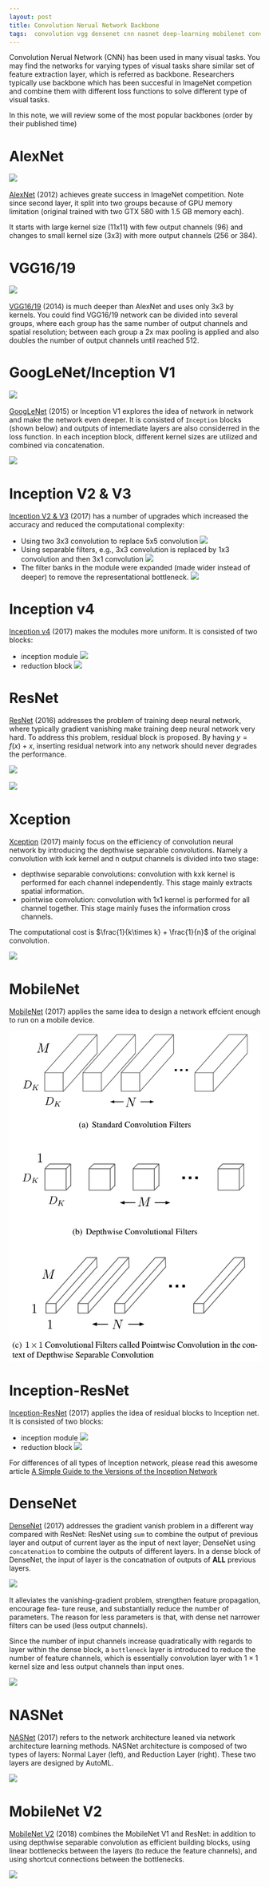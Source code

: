 ```yaml
---
layout: post
title: Convolution Nerual Network Backbone
tags:  convolution vgg densenet cnn nasnet deep-learning mobilenet convolution-neural-network resnet inception alexnet
---
```


Convolution Nerual Network (CNN) has been used in many visual tasks. You may find the networks for varying types of visual tasks share similar set of feature extraction layer, which is referred as backbone. Researchers typically use backbone which has been succesful in ImageNet competion and combine them with different loss functions to solve different type of visual tasks.

In this note, we will review some of the most popular backbones (order by their published time)

# AlexNet

![](https://cdn-images-1.medium.com/max/1536/1*qyc21qM0oxWEuRaj-XJKcw.png)

[AlexNet](https://papers.nips.cc/paper/4824-imagenet-classification-with-deep-convolutional-neural-networks.pdf) (2012) achieves greate success in ImageNet competition. Note since second layer, it split into two groups because of GPU memory limitation (original trained with two GTX 580 with 1.5 GB memory each).

It starts with large kernel size (11x11) with few output channels (96) and changes to small kernel size (3x3) with more output channels (256 or 384).

# VGG16/19

![](https://neurohive.io/wp-content/uploads/2018/11/vgg16-1-e1542731207177.png)

[VGG16/19](https://arxiv.org/abs/1409.1556) (2014) is much deeper than AlexNet and uses only 3x3 by kernels. You could find VGG16/19 network can be divided into several groups, where each group has the same number of output channels and spatial resolution; between each group a 2x max pooling is applied and also doubles the number of output channels until reached 512.

# GoogLeNet/Inception V1

![](https://cdn-images-1.medium.com/max/2600/1*ZFPOSAted10TPd3hBQU8iQ.png)

[GoogLeNet](https://ai.google/research/pubs/pub43022) (2015) or Inception V1 explores the idea of network in network and make the network even deeper. It is consisted of `Inception` blocks (shown below) and outputs of intemediate layers are also considerred in the loss function. In each inception block, different kernel sizes are utilized and combined via concatenation.

![](https://i.stack.imgur.com/BVDcs.png)

# Inception V2 & V3

[Inception V2 & V3](https://arxiv.org/pdf/1512.00567v3.pdf) (2017) has a number of upgrades which increased the accuracy and reduced the computational complexity:
- Using two 3x3 convolution to replace 5x5 convolution
![](https://cdn-images-1.medium.com/max/1600/1*RzvmmEQH_87qKWYBFIG_DA.png)
- Using separable filters, e.g., 3x3 convolution is replaced by 1x3 convolution and then 3x1 convolution
![](https://cdn-images-1.medium.com/max/1600/1*hTwo-hy9BUZ1bYkzisL1KA.png)
- The filter banks in the module were expanded (made wider instead of deeper) to remove the representational bottleneck.
![](https://cdn-images-1.medium.com/max/1600/1*DVXTxBwe_KUvpEs3ZXXFbg.png)

# Inception v4

[Inception v4](https://arxiv.org/pdf/1602.07261.pdf) (2017) makes the modules more uniform. It is consisted of two blocks:
- inception module
![](https://cdn-images-1.medium.com/max/2600/1*KrBAIZjcrlXu6JPiPQj2vQ.jpeg)
- reduction block
![](https://cdn-images-1.medium.com/max/2400/1*2Hdo2wG3ILUoYaorJdlR-Q.jpeg)

# ResNet

[ResNet](https://arxiv.org/abs/1512.03385) (2016) addresses the problem of training deep neural network, where typically gradient vanishing make training deep neural network very hard. To address this problem, residual block is proposed. By having $y = f(x) + x$, inserting residual network into any network should never degrades the performance.

![](https://neurohive.io/wp-content/uploads/2019/01/resnet-e1548261477164.png)

![](https://cdn-images-1.medium.com/max/1200/1*2ns4ota94je5gSVjrpFq3A.png)

# Xception

[Xception](https://arxiv.org/abs/1610.02357) (2017) mainly focus on the efficiency of convolution neural network by introducing the depthwise separable convolutions. Namely a convolution with kxk kernel and n output channels is divided into two stage:
- depthwise separable convolutions: convolution with kxk kernel is performed for each channel independently. This stage mainly extracts spatial information.
- pointwise convolution: convolution with 1x1 kernel is performed for all channel together. This stage mainly fuses the information cross channels.

The computational cost is $\frac{1}{k\times k} + \frac{1}{n}$ of the original convolution.

![](https://cdn-images-1.medium.com/max/1600/1*SRBSbojkg48DTUMcP5VVHg.jpeg)

# MobileNet

[MobileNet](https://arxiv.org/abs/1704.04861) (2017) applies the same idea to design a network effcient enough to run on a mobile device.

![](https://raw.githubusercontent.com/joshua19881228/my_blogs/master/Computer_Vision/Reading_Note/figures/Reading_Note_20170719_MobileNet_0.png)


# Inception-ResNet

[Inception-ResNet](https://arxiv.org/pdf/1602.07261.pdf) (2017) applies the idea of residual blocks to Inception net. It is consisted of two blocks:
- inception module
![](https://cdn-images-1.medium.com/max/2600/1*WyqyCKA4mP1jsl8H4eHrjg.jpeg)
- reduction block
![](https://cdn-images-1.medium.com/max/2400/1*QY-g6oMF_6-v7N668HNvvA.jpeg)

For differences of all types of Inception network, please read this awesome article [A Simple Guide to the Versions of the Inception Network](https://towardsdatascience.com/a-simple-guide-to-the-versions-of-the-inception-network-7fc52b863202)

# DenseNet

[DenseNet](https://arxiv.org/abs/1608.06993) (2017) addresses the gradient vanish problem in a different way compared with ResNet: ResNet using `sum` to combine the output of previous layer and output of current layer as the input of next layer; DenseNet using `concatenation` to combine the outputs of different layers. In a dense block of DenseNet, the input of layer is the concatnation of outputs of **ALL** previous layers.

![](https://peltarion.com/static/densenet_a.jpg)

It alleviates the vanishing-gradient problem, strengthen feature propagation, encourage fea- ture reuse, and substantially reduce the number of parameters. The reason for less parameters is that, with dense net narrower filters can be used (less output channels).

Since the number of input channels increase quadratically with regards to layer within the dense block, a `bottleneck` layer is introduced to reduce the number of feature channels, which is essentially convolution layer with $1\times 1$ kernel size and less output channels than input ones.

![](https://cdn-images-1.medium.com/max/1600/1*SSn5H14SKhhaZZ5XYWN3Cg.jpeg)

# NASNet

[NASNet](https://arxiv.org/pdf/1707.07012) (2017) refers to the network architecture leaned via network architecture learning methods. NASNet architecture is composed of two types of layers: Normal Layer (left), and Reduction Layer (right). These two layers are designed by AutoML.

![](https://2.bp.blogspot.com/-zFPQEtthyE0/WfuFgDe4VUI/AAAAAAAACIU/4iCF5sNAJuIprvAWnk9uZQK3vTJX5tgcwCLcBGAs/s1600/image1.png)

# MobileNet V2

[MobileNet V2](https://arxiv.org/abs/1801.04381) (2018) combines the MobileNet V1 and ResNet: in addition to using depthwise separable convolution as efficient building blocks, using linear bottlenecks between the layers (to reduce the feature channels), and using shortcut connections between the bottlenecks.

![](https://1.bp.blogspot.com/-M8UvZJWNW4E/WsKk-tbzp8I/AAAAAAAAChw/OqxBVPbDygMIQWGug4ZnHNDvuyK5FBMcQCLcBGAs/s640/image5.png)
